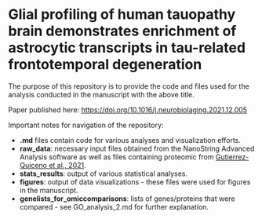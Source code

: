 # Glial profiling of human tauopathy brain demonstrates enrichment of astrocytic transcripts in tau-related frontotemporal degeneration

The purpose of this repository is to provide the code and files used for the analysis conducted in the manuscript with the above title.

Paper published here: https://doi.org/10.1016/j.neurobiolaging.2021.12.005

Important notes for navigation of the repository: 
* **.md** files contain code for various analyses and visualization efforts. 
* **raw_data**: necessary input files obtained from the NanoString Advanced Analysis software as well as files containing proteomic from [Gutierrez-Quiceno et al., 2021](https://pubmed.ncbi.nlm.nih.gov/34172091/). 
* **stats_results**: output of various statistical analyses.  
* **figures**: output of data visualizations - these files were used for figures in the manuscript. 
* **genelists_for_omiccomparisons**: lists of genes/proteins that were compared - see GO_analysis_2.md for further explanation. 
